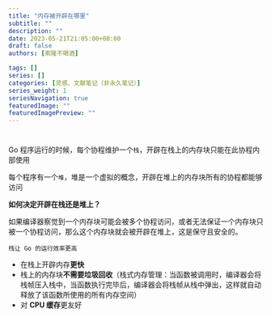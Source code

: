 ```yaml
---
title: "内存被开辟在哪里"
subtitle: ""
description: ""
date: 2023-05-21T21:05:00+08:00
draft: false
authors: [索隆不喝酒]

tags: []
series: []
categories: [灵感、文献笔记（非永久笔记）]
series_weight: 1
seriesNavigation: true
featuredImage: ""
featuredImagePreview: ""
---
```

<!--more-->
#

Go 程序运行的时候，每个协程维护一个`栈`，开辟在栈上的内存块只能在此协程内部使用

每个程序有一个`堆`，堆是一个虚拟的概念，开辟在堆上的内存块所有的协程都能够访问

**如何决定开辟在栈还是堆上？**

如果编译器察觉到一个内存块可能会被多个协程访问，或者无法保证一个内存块只被一个协程访问，那么这个内存块就会被开辟在堆上，这是保守且安全的。

`栈让 Go 的运行效率更高`
- 在栈上开辟内存**更快**
- 栈上的内存块**不需要垃圾回收**（栈式内存管理：当函数被调用时，编译器会将栈帧压入栈中，当函数执行完毕后，编译器会将栈帧从栈中弹出，这样就自动释放了该函数所使用的所有内存空间）
- 对 **CPU 缓存**更友好
